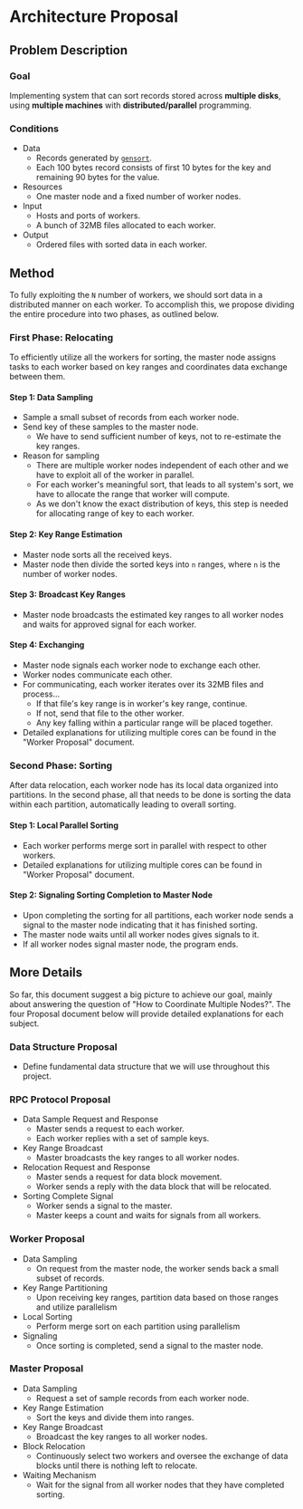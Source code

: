 # Architecture Proposal

## Problem Description

### Goal

Implementing system that can sort records stored across **multiple disks**, using **multiple machines** with **distributed/parallel** programming.

### Conditions

- Data
  - Records generated by [`gensort`](http://www.ordinal.com/gensort.html).
  - Each 100 bytes record consists of first 10 bytes for the key and remaining 90 bytes for the value.
- Resources
  - One master node and a fixed number of worker nodes.
- Input
  - Hosts and ports of workers.
  - A bunch of 32MB files allocated to each worker.
- Output
  - Ordered files with sorted data in each worker.

## Method

To fully exploiting the `N` number of workers, we should sort data in a distributed manner on each worker. To accomplish this, we propose dividing the entire procedure into two phases, as outlined below.

### First Phase: Relocating

To efficiently utilize all the workers for sorting, the master node assigns tasks to each worker based on key ranges and coordinates data exchange between them.

#### Step 1: Data Sampling

- Sample a small subset of records from each worker node.
- Send key of these samples to the master node.
    - We have to send sufficient number of keys, not to re-estimate the key ranges.
- Reason for sampling
    - There are multiple worker nodes independent of each other and we have to exploit all of the worker in parallel.
    - For each worker's meaningful sort, that leads to all system's sort, we have to allocate the range that worker will compute.
    - As we don't know the exact distribution of keys, this step is needed for allocating range of key to each worker.

#### Step 2: Key Range Estimation

- Master node sorts all the received keys.
- Master node then divide the sorted keys into `n` ranges, where `n` is the number of worker nodes.
    
#### Step 3: Broadcast Key Ranges

- Master node broadcasts the estimated key ranges to all worker nodes and waits for approved signal for each worker.

#### Step 4: Exchanging

- Master node signals each worker node to exchange each other.
- Worker nodes communicate each other.
- For communicating, each worker iterates over its 32MB files and process...
    - If that file's key range is in worker's key range, continue.
    - If not, send that file to the other worker.
    - Any key falling within a particular range will be placed together.
- Detailed explanations for utilizing multiple cores can be found in the "Worker Proposal" document.

### Second Phase: Sorting

After data relocation, each worker node has its local data organized into partitions. In the second phase, all that needs to be done is sorting the data within each partition, automatically leading to overall sorting.

#### Step 1: Local Parallel Sorting

- Each worker performs merge sort in parallel with respect to other workers.
- Detailed explanations for utilizing multiple cores can be found in "Worker Proposal" document.

#### Step 2: Signaling Sorting Completion to Master Node

- Upon completing the sorting for all partitions, each worker node sends a signal to the master node indicating that it has finished sorting.
- The master node waits until all worker nodes gives signals to it.
- If all worker nodes signal master node, the program ends.

## More Details

So far, this document suggest a big picture to achieve our goal, mainly about answering the question of "How to Coordinate Multiple Nodes?". The four Proposal document below will provide detailed explanations for each subject.

### Data Structure Proposal

- Define fundamental data structure that we will use throughout this project.

### RPC Protocol Proposal

- Data Sample Request and Response
  - Master sends a request to each worker.
  - Each worker replies with a set of sample keys.
- Key Range Broadcast
  - Master broadcasts the key ranges to all worker nodes.
- Relocation Request and Response
  - Master sends a request for data block movement.
  - Worker sends a reply with the data block that will be relocated.
- Sorting Complete Signal
  - Worker sends a signal to the master.
  - Master keeps a count and waits for signals from all workers.

### Worker Proposal

- Data Sampling
  - On request from the master node, the worker sends back a small subset of records.
- Key Range Partitioning
  - Upon receiving key ranges, partition data based on those ranges and utilize parallelism
- Local Sorting
  - Perform merge sort on each partition using parallelism
- Signaling
  - Once sorting is completed, send a signal to the master node.

### Master Proposal

- Data Sampling
  - Request a set of sample records from each worker node.
- Key Range Estimation
  - Sort the keys and divide them into ranges.
- Key Range Broadcast
  - Broadcast the key ranges to all worker nodes.
- Block Relocation
  - Continuously select two workers and oversee the exchange of data blocks until there is nothing left to relocate.
- Waiting Mechanism
  - Wait for the signal from all worker nodes that they have completed sorting.
